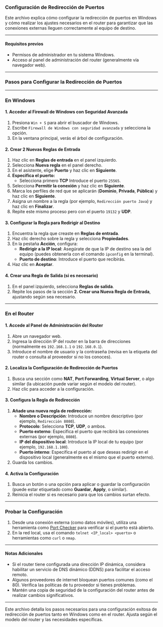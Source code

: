 ### Configuración de Redirección de Puertos

Este archivo explica cómo configurar la redirección de puertos en Windows y cómo realizar los ajustes necesarios en el router para garantizar que las conexiones externas lleguen correctamente al equipo de destino.

---

#### **Requisitos previos**
- Permisos de administrador en tu sistema Windows.
- Acceso al panel de administración del router (generalmente vía navegador web).

---

### **Pasos para Configurar la Redirección de Puertos**

---

### **En Windows**

#### **1. Acceder al Firewall de Windows con Seguridad Avanzada**
1. Presiona `Win + S` para abrir el buscador de Windows.
2. Escribe `Firewall de Windows con seguridad avanzada` y selecciona la opción.
3. En la ventana principal, verás el árbol de configuración.

#### **2. Crear 2 Nuevas Reglas de Entrada**
1. Haz clic en **Reglas de entrada** en el panel izquierdo.
2. Selecciona **Nueva regla** en el panel derecho.
3. En el asistente, elige **Puerto** y haz clic en **Siguiente**.
4. **Especifica el puerto:**
   - Selecciona primero **TCP**
    Introduce el puerto `25565`.
5. Selecciona **Permitir la conexión** y haz clic en **Siguiente**.
6. Marca los perfiles de red que se aplicarán (**Dominio**, **Privada**, **Pública**) y haz clic en **Siguiente**.
7. Asigna un nombre a la regla (por ejemplo, `Redirección puerto Java`) y haz clic en **Finalizar**.
8. Repite este mismo proceso pero con el puerto `19132` y **UDP**.


#### **3. Configurar la Regla para Redirigir al Destino**
1. Encuentra la regla que creaste en **Reglas de entrada**.
2. Haz clic derecho sobre la regla y selecciona **Propiedades**.
3. En la pestaña **Acción**, configura:
   - **Redirigir a la IP local**: Asegúrate de que la IP de destino sea la del equipo (puedes obtenerla con el comando `ipconfig` en la terminal).
   - **Puerto de destino**: Introduce el puerto que recibirás.
4. Haz clic en **Aceptar**.

#### **4. Crear una Regla de Salida (si es necesario)**
1. En el panel izquierdo, selecciona **Reglas de salida**.
2. Repite los pasos de la sección **2. Crear una Nueva Regla de Entrada**, ajustando según sea necesario.

---

### **En el Router**

#### **1. Accede al Panel de Administración del Router**
1. Abre un navegador web.
2. Ingresa la dirección IP del router en la barra de direcciones (normalmente es `192.168.1.1` o `192.168.0.1`).
3. Introduce el nombre de usuario y la contraseña (revisa en la etiqueta del router o consulta al proveedor si no los conoces).

#### **2. Localiza la Configuración de Redirección de Puertos**
1. Busca una sección como **NAT**, **Port Forwarding**, **Virtual Server**, o algo similar (la ubicación puede variar según el modelo del router).
2. Haz clic para acceder a la configuración.

#### **3. Configura la Regla de Redirección**
1. **Añade una nueva regla de redirección:**
   - **Nombre o Descripción**: Introduce un nombre descriptivo (por ejemplo, `Redirección 8080`).
   - **Protocolo**: Selecciona **TCP**, **UDP**, o ambos.
   - **Puerto externo**: Especifica el puerto que recibirá las conexiones externas (por ejemplo, `8080`).
   - **IP del dispositivo local**: Introduce la IP local de tu equipo (por ejemplo, `192.168.1.100`).
   - **Puerto interno**: Especifica el puerto al que deseas redirigir en el dispositivo local (generalmente es el mismo que el puerto externo).
2. Guarda los cambios.

#### **4. Activa la Configuración**
1. Busca un botón o una opción para aplicar o guardar la configuración (puede estar etiquetado como **Guardar**, **Apply**, o similar).
2. Reinicia el router si es necesario para que los cambios surtan efecto.

---

### **Probar la Configuración**
1. Desde una conexión externa (como datos móviles), utiliza una herramienta como [Port Checker](https://www.yougetsignal.com/tools/open-ports/) para verificar si el puerto está abierto.
2. En la red local, usa el comando `telnet <IP_local> <puerto>` o herramientas como `curl` o `nmap`.

---

#### **Notas Adicionales**
- Si el router tiene configurada una dirección IP dinámica, considera habilitar un servicio de DNS dinámico (DDNS) para facilitar el acceso remoto.
- Algunos proveedores de internet bloquean puertos comunes (como el 80). Verifica las políticas de tu proveedor si tienes problemas.
- Mantén una copia de seguridad de la configuración del router antes de realizar cambios significativos.

--- 

Este archivo detalla los pasos necesarios para una configuración exitosa de redirección de puertos tanto en Windows como en el router. Ajusta según el modelo del router y las necesidades específicas.
